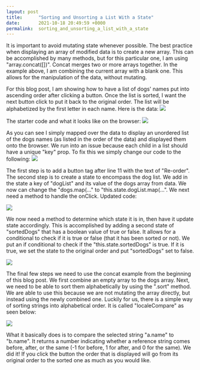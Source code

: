 ```yaml
---
layout: post
title:      "Sorting and Unsorting a List With a State"
date:       2021-10-18 20:49:59 +0000
permalink:  sorting_and_unsorting_a_list_with_a_state
---
```



It is important to avoid mutating state whenever possible.  The best practice when displaying an array of modified data is to create a new array. This can be accomplished by many methods, but for this particular one, I am using "array.concat([])". Concat merges two or more arrays together. In the example above, I am combining the current array with a blank one. This allows for the manipulation of the data, without mutating. 

For this blog post, I am showing how to have a list of dogs' names put into ascending order after clicking a button.  Once the list is sorted, I want the next button click to put it back to the original order. The list will be alphabetized by the first letter in each name. Here is the data:
![](https://i.ibb.co/xYLDR1g/data.png)



The starter code and what it looks like on the browser: 
![](https://i.ibb.co/JC01Lw8/starting-code.png)

As you can see I simply mapped over the data to display an unordered list of the dogs names (as listed in the order of the data) and displayed them onto the browser. We run into an issue because each child in a list should have a unique "key" prop. To fix this we simply change our code to the following:
![](https://i.ibb.co/M8Tjc57/add-k.png)


The first step is to add a button tag after line 11 with the text of "Re-order". The second step is to create a state to encompass the dog list. We add in the state a key of "dogList" and its value of the dogs array from data. We now can change the "dogs.map(..." to "this.state.dogList.map(...". We next need a method to handle the onClick. Updated code: 

![](https://i.ibb.co/Ykb6ghx/Screen-Shot-2021-10-18-at-2-18-50-PM.png)



We now need a method to determine which state it is in, then have it update state accordingly. This is accomplished by adding a second state of "sortedDogs" that has a boolean value of true or false. It allows for a conditional to check if it is true or false (that it has been sorted or not). We put an if conditional to check if the "this.state.sortedDogs" is true. If it is true, we set the state to the original order and put "sortedDogs" set to false. 

![](https://i.ibb.co/9wqgymJ/next.png)



The final few steps we need to use the concat example from the beginning of this blog post. We first combine an empty array to the dogs array. Next, we need to be able to sort them alphabetically by using the ".sort" method. We are able to use this because we are not mutating the array directly, but instead using the newly combined one.  Luckily for us, there is a simple way of sorting strings into alphabetical order. It is called "localeCompare" as seen below: 

![](https://i.ibb.co/bXy5JCt/Screen-Shot-2021-10-18-at-2-43-55-PM.png)


What it basically does is to compare the selected string "a.name" to "b.name". It returns a number indicating whether a reference string comes before, after, or the same (-1 for before, 1 for after, and 0 for the same). We did it! If you click the button the order that is displayed will go from its original order to the sorted one as much as you would like. 

